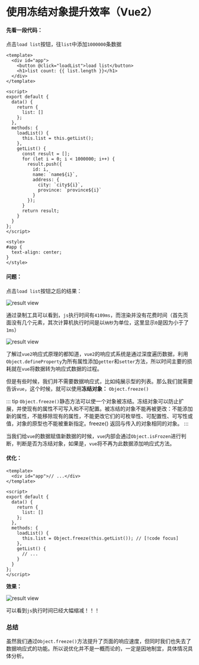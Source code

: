 # 使用冻结对象提升效率（Vue2）

#### 先看一段代码：

点击`load list`按钮，往`list`中添加`1000000`条数据

```vue
<template>
  <div id="app">
    <button @click="loadList">load list</button>
    <h1>list count: {{ list.length }}</h1>
  </div>
</template>

<script>
export default {
  data() {
    return {
      list: []
    };
  },
  methods: {
    loadList() {
      this.list = this.getList();
    },
    getList() {
      const result = [];
      for (let i = 0; i < 1000000; i++) {
        result.push({
          id: i,
          name: `name${i}`,
          address: {
            city: `city${i}`,
            province: `province${i}`
          }
        });
      }
      return result;
    }
  }
};
</script>

<style>
#app {
  text-align: center;
}
</style>
```

#### 问题：

点击`load list`按钮之后的结果：

![result view](/vue/freeze00.jpg)

通过录制工具可以看到，`js`执行时间有`4109ms`，而渲染并没有花费时间（首先页面没有几个元素，其次计算机执行时间是以`纳秒`为单位，这里显示`0`是因为小于了`1ms`）

![result view](/vue/freeze01.jpg)

了解过`vue2`响应式原理的都知道，`vue2`的响应式系统是通过深度遍历数据，利用`Object.defineProperty`为所有属性添加`getter`和`setter`方法，所以时间主要的损耗就在`vue`将数据转为响应式数据的过程。

但是有些时候，我们并不需要数据响应式，比如纯展示型的列表。那么我们就需要告诉`vue`，这个时候，就可以使用**冻结对象：** `Object.freeze()`

::: tip
`Object.freeze()`静态方法可以使一个对象被冻结。冻结对象可以防止扩展，并使现有的属性不可写入和不可配置。被冻结的对象不能再被更改：不能添加新的属性，不能移除现有的属性，不能更改它们的可枚举性、可配置性、可写性或值，对象的原型也不能被重新指定。freeze() 返回与传入的对象相同的对象。
:::

当我们给`vue`的数据赋值新数据的时候，`vue`内部会通过`Object.isFrozen`进行判断，判断是否为冻结对象，如果是，`vue`将不再为此数据添加响应式方法。

#### 优化：

```vue
<template>
  <div id="app">// ...</div>
</template>

<script>
export default {
  data() {
    return {
      list: []
    };
  },
  methods: {
    loadList() {
      this.list = Object.freeze(this.getList()); // [!code focus]
    },
    getList() {
      // ...
    }
  }
};
</script>
```

**效果：**

![result view](/vue/freeze02.jpg)

可以看到`js`执行时间已经大幅缩减！！！

### 总结

虽然我们通过`Object.freeze()`方法提升了页面的响应速度，但同时我们也失去了数据响应式的功能。所以说优化并不是一概而论的，一定是因地制宜，具体情况具体分析。
